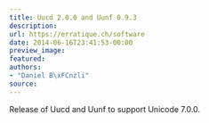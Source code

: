 ```yaml
---
title: Uucd 2.0.0 and Uunf 0.9.3
description:
url: https://erratique.ch/software
date: 2014-06-16T23:41:53-00:00
preview_image:
featured:
authors:
- "Daniel B\xFCnzli"
source:
---
```


<p>Release of Uucd and Uunf to support Unicode 7.0.0.</p>
